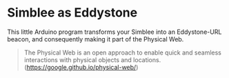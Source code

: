 
# Simblee as Eddystone

This little Arduino program transforms your Simblee into an Eddystone-URL beacon, and consequently making it part of the Physical Web.

> The Physical Web is an open approach to enable quick and seamless interactions with physical objects and locations. (https://google.github.io/physical-web/)
